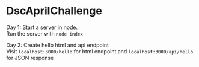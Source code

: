 # DscAprilChallenge
Day 1: Start a server in node.  
Run the server with `node index`  
  
Day 2: Create hello html and api endpoint  
Visit `localhost:3000/hello` for html endpoint and `localhost:3000/api/hello` for JSON response